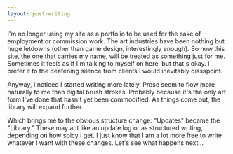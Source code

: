 ```yaml
---
layout: post-writing
---
```


I'm no longer using my site as a portfolio to be used for the sake of employment or commission work. The art industries have been nothing but huge letdowns (other than game design, interestingly enough). So now this site, the one that carries my name, will be treated as something just for me. Sometimes it feels as if I'm talking to myself on here, but that's okay. I prefer it to the deafening silence from clients I would inevitably dissapoint.

Anyway, I noticed I started writing more lately. Prose seem to flow more naturally to me than digital brush strokes. Probably because it's the only art form I've done that hasn't yet been commodified. As things come out, the library will expand further.

Which brings me to the obvious structure change: "Updates" became the "Library." These may act like an update log or as structured writing, depending on how spicy I get. I just know that I am a lot more free to write whatever I want with these changes. Let's see what happens next...